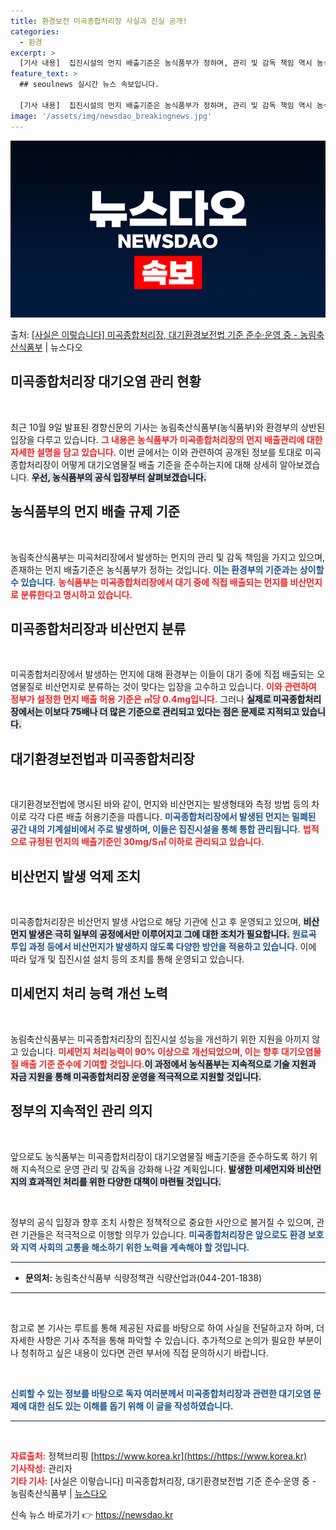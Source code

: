 ```yaml
---
title: 환경보전 미곡종합처리장 사실과 진실 공개!
categories:
  - 환경
excerpt: >
  [기사 내용]  집진시설의 먼지 배출기준은 농식품부가 정하며, 관리 및 감독 책임 역시 농식품부에 있다.  …
feature_text: >
  ## seoulnews 실시간 뉴스 속보입니다.

  [기사 내용]  집진시설의 먼지 배출기준은 농식품부가 정하며, 관리 및 감독 책임 역시 농식품부에 있다.  …
image: '/assets/img/newsdao_breakingnews.jpg'
---
```


![뉴스다오 속보](/assets/img/newsdao_breakingnews.jpg)

<p>출처: <a href="https://newsdao.kr/2120" rel="dofollow">[사실은 이렇습니다] 미곡종합처리장, 대기환경보전법 기준 준수·운영 중 - 농림축산식품부</a> | 뉴스다오</p>

<h2 data-ke-size="size26">미곡종합처리장 대기오염 관리 현황</h2><p data-ke-size="size16">&nbsp;</p>

최근 10월 9일 발표된 경향신문의 기사는 농림축산식품부(농식품부)와 환경부의 상반된 입장을 다루고 있습니다. <b><span style="color: #ee2323;">그 내용은 농식품부가 미곡종합처리장의 먼지 배출관리에 대한 자세한 설명을 담고 있습니다.</span></b> 이번 글에서는 이와 관련하여 공개된 정보를 토대로 미곡종합처리장이 어떻게 대기오염물질 배출 기준을 준수하는지에 대해 상세히 알아보겠습니다. <b><span style="background-color: #21538527;">우선, 농식품부의 공식 입장부터 살펴보겠습니다.</span></b> 

<h2 data-ke-size="size26">농식품부의 먼지 배출 규제 기준</h2><p data-ke-size="size16">&nbsp;</p>

농림축산식품부는 미곡처리장에서 발생하는 먼지의 관리 및 감독 책임을 가지고 있으며, 존재하는 먼지 배출기준은 농식품부가 정하는 것입니다. <b><span style="color: #1a5490;">이는 환경부의 기준과는 상이할 수 있습니다.</span></b> <b><span style="color: #ee2323;">농식품부는 미곡종합처리장에서 대기 중에 직접 배출되는 먼지를 비산먼지로 분류한다고 명시하고 있습니다.</span></b> 

<h2 data-ke-size="size26">미곡종합처리장과 비산먼지 분류</h2><p data-ke-size="size16">&nbsp;</p>

미곡종합처리장에서 발생하는 먼지에 대해 환경부는 이들이 대기 중에 직접 배출되는 오염물질로 비산먼지로 분류하는 것이 맞다는 입장을 고수하고 있습니다. <b><span style="color: #ee2323;">이와 관련하여 정부가 설정한 먼지 배출 허용 기준은 ㎥당 0.4mg입니다.</span></b> 그러나 <b><span style="background-color: #21538527;">실제로 미곡종합처리장에서는 이보다 75배나 더 많은 기준으로 관리되고 있다는 점은 문제로 지적되고 있습니다.</span></b>

<h2 data-ke-size="size26">대기환경보전법과 미곡종합처리장</h2><p data-ke-size="size16">&nbsp;</p>

대기환경보전법에 명시된 바와 같이, 먼지와 비산먼지는 발생형태와 측정 방법 등의 차이로 각각 다른 배출 허용기준을 따릅니다. <b><span style="color: #1a5490;">미곡종합처리장에서 발생된 먼지는 밀폐된 공간 내의 기계설비에서 주로 발생하며, 이들은 집진시설을 통해 통합 관리됩니다.</span></b> <b><span style="color: #ee2323;">법적으로 규정된 먼지의 배출기준인 30mg/S㎥ 이하로 관리되고 있습니다.</span></b>

<h2 data-ke-size="size26">비산먼지 발생 억제 조치</h2><p data-ke-size="size16">&nbsp;</p>

미곡종합처리장은 비산먼지 발생 사업으로 해당 기관에 신고 후 운영되고 있으며, <b><span style="background-color: #21538527;">비산먼지 발생은 극히 일부의 공정에서만 이루어지고 그에 대한 조치가 필요합니다.</span></b> <b><span style="color: #1a5490;">원료곡 투입 과정 등에서 비산먼지가 발생하지 않도록 다양한 방안을 적용하고 있습니다.</span></b> 이에 따라 덮개 및 집진시설 설치 등의 조치를 통해 운영되고 있습니다.

<h2 data-ke-size="size26">미세먼지 처리 능력 개선 노력</h2><p data-ke-size="size16">&nbsp;</p>

농림축산식품부는 미곡종합처리장의 집진시설 성능을 개선하기 위한 지원을 아끼지 않고 있습니다. <b><span style="color: #ee2323;">미세먼지 처리능력이 90% 이상으로 개선되었으며, 이는 향후 대기오염물질 배출 기준 준수에 기여할 것입니다.</span></b><b><span style="background-color: #21538527;">이 과정에서 농식품부는 지속적으로 기술 지원과 자금 지원을 통해 미곡종합처리장 운영을 적극적으로 지원할 것입니다.</span></b>

<h2 data-ke-size="size26">정부의 지속적인 관리 의지</h2><p data-ke-size="size16">&nbsp;</p>

앞으로도 농식품부는 미곡종합처리장이 대기오염물질 배출기준을 준수하도록 하기 위해 지속적으로 운영 관리 및 감독을 강화해 나갈 계획입니다. <b><span style="background-color: #21538527;">발생한 미세먼지와 비산먼지의 효과적인 처리를 위한 다양한 대책이 마련될 것입니다.</span></b> 

<p data-ke-size="size16">&nbsp;</p> 

정부의 공식 입장과 향후 조치 사항은 정책적으로 중요한 사안으로 불거질 수 있으며, 관련 기관들은 적극적으로 이행할 의무가 있습니다. <b><span style="color: #1a5490;">미곡종합처리장은 앞으로도 환경 보호와 지역 사회의 고통을 해소하기 위한 노력을 계속해야 할 것입니다.</span></b> 

<hr />
<ul>
<li><b>문의처:</b> 농림축산식품부 식량정책관 식량산업과(044-201-1838)</li>
</ul>
<hr />
<p data-ke-size="size16">&nbsp;</p>

참고로 본 기사는 루트를 통해 제공된 자료를 바탕으로 하여 사실을 전달하고자 하며, 더 자세한 사항은 기사 추적을 통해 파악할 수 있습니다. 추가적으로 논의가 필요한 부분이나 청취하고 싶은 내용이 있다면 관련 부서에 직접 문의하시기 바랍니다. 

<p data-ke-size="size16">&nbsp;</p> 

<b><span style="color: #1a5490;">신뢰할 수 있는 정보를 바탕으로 독자 여러분께서 미곡종합처리장과 관련한 대기오염 문제에 대한 심도 있는 이해를 돕기 위해 이 글을 작성하였습니다.</span></b> 

<hr />
<p data-ke-size="size16">&nbsp;</p>

<b><span style="color: #ee2323;">자료출처:</span></b> 정책브리핑 [https://www.korea.kr](https://https://www.korea.kr) <br />
<b><span style="color: #ee2323;">기사작성:</span></b> 관리자<br />
<b><span style="color: #ee2323;">기타 기사:</span></b> [사실은 이렇습니다] 미곡종합처리장, 대기환경보전법 기준 준수·운영 중 - 농림축산식품부 | [뉴스다오](https://newsdao.kr/2120)  

신속 뉴스 바로가기 👉 <a href="https://newsdao.kr" rel="dofollow">https://newsdao.kr</a>


